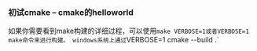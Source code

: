 ### 初试cmake – cmake的helloworld

如果你需要看到make构建的详细过程，可以使用`make VERBOSE=1或者VERBOSE=1 make命令来进行构建。
windows系统上通过`VERBOSE=1 cmake --build .`

